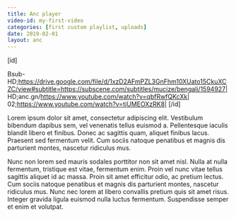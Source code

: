 ```yaml
---
title: Anc player
video-id: my-first-video
categories: [first custom playlist, uploads]
date: 2019-02-01
layout: anc
---
```


<div id='anc_data'>
  
[id]

Bsub-HD;https://drive.google.com/file/d/1xzD2AFmPZL3GnFhm10XUato15CkuXCZC/view#subtitle=https://subscene.com/subtitles/mucize/bengali/1594927|
HD;anc.gn/https://www.youtube.com/watch?v=qbfRwfQKcXk|
02;https://www.youtube.com/watch?v=tjUMEOXzRK8|
[/id]
</div>

Lorem ipsum dolor sit amet, consectetur adipiscing elit. Vestibulum bibendum dapibus sem, vel venenatis tellus euismod a. Pellentesque iaculis blandit libero et finibus. Donec ac sagittis quam, aliquet finibus lacus. Praesent sed fermentum velit. Cum sociis natoque penatibus et magnis dis parturient montes, nascetur ridiculus mus.

Nunc non lorem sed mauris sodales porttitor non sit amet nisl. Nulla at nulla fermentum, tristique est vitae, fermentum enim. Proin vel nunc vitae tellus sagittis aliquet id ac massa. Proin sit amet efficitur odio, ac pretium lectus. Cum sociis natoque penatibus et magnis dis parturient montes, nascetur ridiculus mus. Nunc nec lorem at libero convallis pretium quis sit amet risus. Integer gravida ligula euismod nulla luctus fermentum. Suspendisse semper et enim et volutpat.
